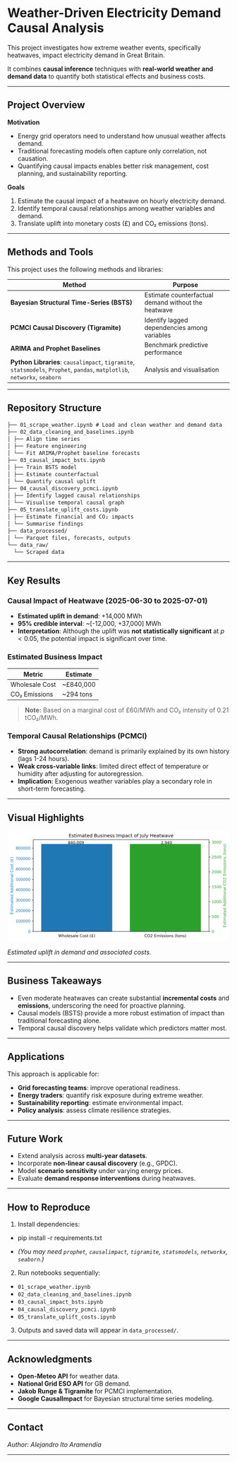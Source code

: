 # Weather-Driven Electricity Demand Causal Analysis

This project investigates how extreme weather events, specifically heatwaves, impact electricity demand in Great Britain. 

It combines **causal inference** techniques with **real-world weather and demand data** to quantify both statistical effects and business costs.

---

## Project Overview

**Motivation**

- Energy grid operators need to understand how unusual weather affects demand.
- Traditional forecasting models often capture only correlation, not causation.
- Quantifying causal impacts enables better risk management, cost planning, and sustainability reporting.

**Goals**

1. Estimate the causal impact of a heatwave on hourly electricity demand.
2. Identify temporal causal relationships among weather variables and demand.
3. Translate uplift into monetary costs (£) and CO₂ emissions (tons).

---

## Methods and Tools

This project uses the following methods and libraries:

| Method                                 | Purpose                                                 |
|----------------------------------------|---------------------------------------------------------|
| **Bayesian Structural Time-Series (BSTS)** | Estimate counterfactual demand without the heatwave    |
| **PCMCI Causal Discovery (Tigramite)**    | Identify lagged dependencies among variables           |
| **ARIMA and Prophet Baselines**           | Benchmark predictive performance                       |
| **Python Libraries**: `causalimpact`, `tigramite`, `statsmodels`, `Prophet`, `pandas`, `matplotlib`, `networkx`, `seaborn` | Analysis and visualisation |

---

## Repository Structure
```
├── 01_scrape_weather.ipynb # Load and clean weather and demand data
├── 02_data_cleaning_and_baselines.ipynb
│ ├── Align time series
│ ├── Feature engineering
│ └── Fit ARIMA/Prophet baseline forecasts
├── 03_causal_impact_bsts.ipynb
│ ├── Train BSTS model
│ ├── Estimate counterfactual
│ └── Quantify causal uplift
├── 04_causal_discovery_pcmci.ipynb
│ ├── Identify lagged causal relationships
│ └── Visualise temporal causal graph
├── 05_translate_uplift_costs.ipynb
│ ├── Estimate financial and CO₂ impacts
│ └── Summarise findings
├── data_processed/
│ └── Parquet files, forecasts, outputs
└── data_raw/
  └── Scraped data
```

---

## Key Results

### Causal Impact of Heatwave (2025-06-30 to 2025-07-01)

- **Estimated uplift in demand**: +14,000 MWh
- **95% credible interval**: ~[-12,000, +37,000] MWh
- **Interpretation**: Although the uplift was **not statistically significant** at $p < 0.05$, the potential impact is significant over time.

### Estimated Business Impact

| Metric               | Estimate         |
|----------------------|------------------|
| Wholesale Cost       | ~£840,000        |
| CO₂ Emissions        | ~294 tons        |

> **Note:** Based on a marginal cost of £60/MWh and CO₂ intensity of 0.21 tCO₂/MWh.

### Temporal Causal Relationships (PCMCI)

- **Strong autocorrelation**: demand is primarily explained by its own history (lags 1-24 hours).
- **Weak cross-variable links**: limited direct effect of temperature or humidity after adjusting for autoregression.
- **Implication**: Exogenous weather variables play a secondary role in short-term forecasting.

---

## Visual Highlights

![Observed vs Counterfactual Demand](data_processed/heatwave_costs_chart.png)

*Estimated uplift in demand and associated costs.*

---

## Business Takeaways

- Even moderate heatwaves can create substantial **incremental costs** and **emissions**, underscoring the need for proactive planning.
- Causal models (BSTS) provide a more robust estimation of impact than traditional forecasting alone.
- Temporal causal discovery helps validate which predictors matter most.

---

## Applications

This approach is applicable for:

- **Grid forecasting teams**: improve operational readiness.
- **Energy traders**: quantify risk exposure during extreme weather.
- **Sustainability reporting**: estimate environmental impact.
- **Policy analysis**: assess climate resilience strategies.

---

## Future Work

- Extend analysis across **multi-year datasets**.
- Incorporate **non-linear causal discovery** (e.g., GPDC).
- Model **scenario sensitivity** under varying energy prices.
- Evaluate **demand response interventions** during heatwaves.

---

## How to Reproduce

1. Install dependencies:
- pip install -r requirements.txt

- *(You may need `prophet`, `causalimpact`, `tigramite`, `statsmodels`, `networkx`, `seaborn`.)*

2. Run notebooks sequentially:
- `01_scrape_weather.ipynb`
- `02_data_cleaning_and_baselines.ipynb`
- `03_causal_impact_bsts.ipynb`
- `04_causal_discovery_pcmci.ipynb`
- `05_translate_uplift_costs.ipynb`

3. Outputs and saved data will appear in `data_processed/`.
        
---

## Acknowledgments

- **Open-Meteo API** for weather data.
- **National Grid ESO API** for GB demand.
- **Jakob Runge & Tigramite** for PCMCI implementation.
- **Google CausalImpact** for Bayesian structural time series modeling.

---

## Contact

*Author: Alejandro Ito Aramendia*  

---